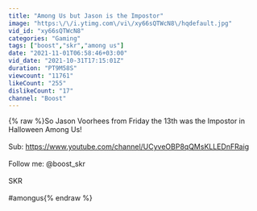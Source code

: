 ```yaml
---
title: "Among Us but Jason is the Impostor"
image: "https:\/\/i.ytimg.com\/vi\/xy66sQTWcN8\/hqdefault.jpg"
vid_id: "xy66sQTWcN8"
categories: "Gaming"
tags: ["boost","skr","among us"]
date: "2021-11-01T06:58:46+03:00"
vid_date: "2021-10-31T17:15:01Z"
duration: "PT9M58S"
viewcount: "11761"
likeCount: "255"
dislikeCount: "17"
channel: "Boost"
---
```

{% raw %}So Jason Voorhees from Friday the 13th was the Impostor in Halloween Among Us!<br /><br />Sub: <a rel="nofollow" target="blank" href="https://www.youtube.com/channel/UCyveOBP8qQMsKLLEDnFRaig">https://www.youtube.com/channel/UCyveOBP8qQMsKLLEDnFRaig</a><br /><br />Follow me: @boost_skr<br /><br />SKR<br /><br />#amongus{% endraw %}
